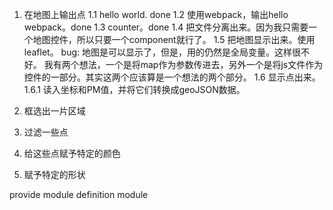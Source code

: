 1. 在地图上输出点
1.1 hello world. done
1.2 使用webpack，输出hello webpack。done
1.3 counter。done
1.4 把文件分离出来。因为我只需要一个地图控件，所以只要一个component就行了。
1.5 把地图显示出来。使用leaflet。
bug: 地图是可以显示了，但是，用的仍然是全局变量。这样很不好。
我有两个想法，一个是将map作为参数传进去，另外一个是将js文件作为控件的一部分。其实这两个应该算是一个想法的两个部分。
1.6 显示点出来。
1.6.1 读入坐标和PM值，并将它们转换成geoJSON数据。


2. 框选出一片区域
3. 过滤一些点
4. 给这些点赋予特定的颜色
5. 赋予特定的形状


provide module
definition module
